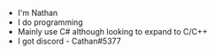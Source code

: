 - I'm Nathan
- I do programming
- Mainly use C# although looking to expand to C/C++
- I got discord - Cathan#5377
